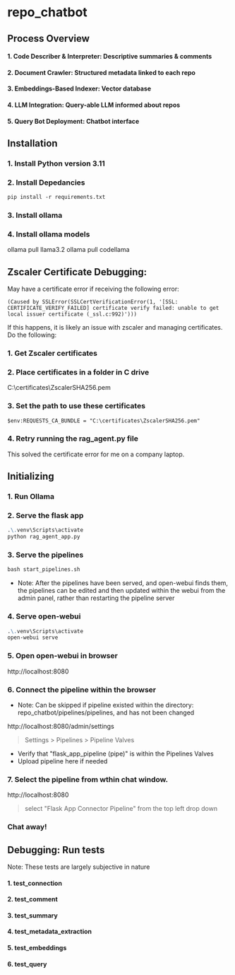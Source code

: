 # repo_chatbot

## Process Overview

#### 1. **Code Describer & Interpreter**: Descriptive summaries & comments
#### 2. **Document Crawler**: Structured metadata linked to each repo
#### 3. **Embeddings-Based Indexer**: Vector database
#### 4. **LLM Integration**: Query-able LLM informed about repos
#### 5. **Query Bot Deployment**: Chatbot interface


## Installation

### 1. Install Python version 3.11

### 2. Install Depedancies
```markdown
pip install -r requirements.txt
```

### 3. Install ollama

### 4. Install ollama models
ollama pull llama3.2
ollama pull codellama

## Zscaler Certificate Debugging:
May have a certificate error if receiving the following error:


    (Caused by SSLError(SSLCertVerificationError(1, '[SSL: CERTIFICATE_VERIFY_FAILED] certificate verify failed: unable to get local issuer certificate (_ssl.c:992)')))

If this happens, it is likely an issue with zscaler and managing certificates. Do the following:

### 1. Get Zscaler certificates

### 2. Place certificates in a folder in C drive
C:\certificates\ZscalerSHA256.pem

### 3. Set the path to use these certificates
```markdown
$env:REQUESTS_CA_BUNDLE = "C:\certificates\ZscalerSHA256.pem"
```

### 4. Retry running the rag_agent.py file
This solved the certificate error for me on a company laptop. 

## Initializing
### 1. Run Ollama

### 2. Serve the flask app
```markdown
.\.venv\Scripts\activate
python rag_agent_app.py
```

### 3. Serve the pipelines
```markdown
bash start_pipelines.sh
```

- Note: After the pipelines have been served, and open-webui finds them, the pipelines can be edited and then updated within the webui from the admin panel, rather than restarting the pipeline server

### 4. Serve open-webui 
```markdown
.\.venv\Scripts\activate
open-webui serve
```

### 5. Open open-webui in browser
http://localhost:8080

### 6. Connect the pipeline within the browser
- Note: Can be skipped if pipeline existed within the directory: repo_chatbot/pipelines/pipelines, and has not been changed

http://localhost:8080/admin/settings
> Settings > Pipelines > Pipeline Valves 
- Verify that "flask_app_pipeline (pipe)" is within the Pipelines Valves
- Upload pipeline here if needed

### 7. Select the pipeline from wthin chat window.
http://localhost:8080
> select "Flask App Connector Pipeline" from the top left drop down

### Chat away!

## Debugging: Run tests
Note: These tests are largely subjective in nature

#### 1. test_connection
#### 2. test_comment
#### 3. test_summary
#### 4. test_metadata_extraction
#### 5. test_embeddings
#### 6. test_query

